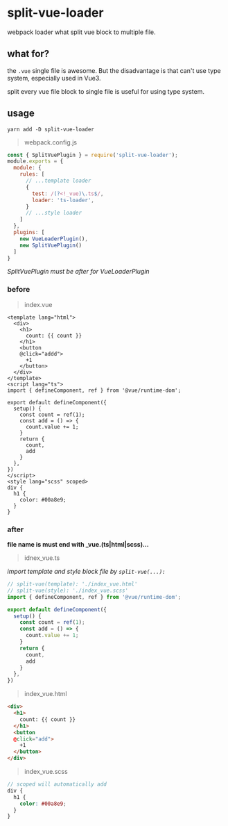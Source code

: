 # split-vue-loader

webpack loader what split vue block to multiple file.

## what for?

the `.vue` single file is awesome. But the disadvantage is that can't use type system, especially used in Vue3.

split every vue file block to single file is useful for using type system.

## usage

`yarn add -D split-vue-loader`

> webpack.config.js

```js
const { SplitVuePlugin } = require('split-vue-loader');
module.exports = {
  module: {
    rules: [
      // ...template loader
      {
        test: /(?<!_vue)\.ts$/,
        loader: 'ts-loader',
      }
      // ...style loader
    ]
  },
  plugins: [
    new VueLoaderPlugin(),
    new SplitVuePlugin()
  ]
}
```



*SplitVuePlugin must be after for VueLoaderPlugin*

### before
> index.vue

```vue
<template lang="html">
  <div>
    <h1>
      count: {{ count }}
    </h1>
    <button 
    @click="addd">
      +1
    </button>
  </div>
</template>
<script lang="ts">
import { defineComponent, ref } from '@vue/runtime-dom';

export default defineComponent({
  setup() {
    const count = ref(1);
    const add = () => {
      count.value += 1;
    }
    return {
      count,
      add
    }
  },
})
</script>
<style lang="scss" scoped>
div {
  h1 {
    color: #00a8e9;
  }
}
```

### after

**file name is must end with _vue.(ts|html|scss)...**

> idnex_vue.ts

*import template and style block file by `split-vue(...):`*

```ts
// split-vue(template): './index_vue.html'
// split-vue(style): './index_vue.scss'
import { defineComponent, ref } from '@vue/runtime-dom';

export default defineComponent({
  setup() {
    const count = ref(1);
    const add = () => {
      count.value += 1;
    }
    return {
      count,
      add
    }
  },
})

```

> index_vue.html

```html
<div>
  <h1>
    count: {{ count }}
  </h1>
  <button 
  @click="add">
    +1
  </button>
</div>

```

> index_vue.scss

```scss
// scoped will automatically add
div {
  h1 {
    color: #00a8e9;
  }
}

```

